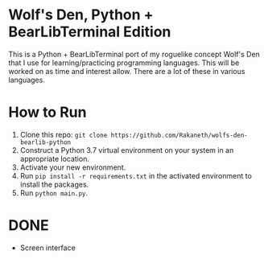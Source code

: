 # Wolf's Den, Python + BearLibTerminal Edition

This is a Python + BearLibTerminal port of my roguelike concept Wolf's Den that I use for learning/practicing programming languages.
This will be worked on as time and interest allow. There are a lot of these in various languages.

# How to Run

1. Clone this repo: `git clone https://github.com/Rakaneth/wolfs-den-bearlib-python`
2. Construct a Python 3.7 virtual environment on your system in an appropriate location.
2. Activate your new environment.
4. Run `pip install -r requirements.txt` in the activated environment to install the packages.
5. Run `python main.py`.

# DONE

* Screen interface